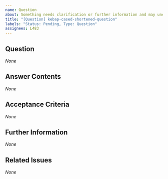 ```yaml
---
name: Question
about: Something needs clarification or further information and may uncover problems
title: "[Question] kebap-cased-shortened-question"
labels: "Status: Pending, Type: Question"
assignees: L483
---
```


<!--
How to use this template:
Keep ALL of the text encapsulated in comments, even though it will not be rendered.
ONLY add text in the places that are filled with *None* default and replace *None* with your text.
-->

## Question
<!--
Write your question in full length as detailed as possible. Describe the object of confusion as specifical as possible. Also, describe possible subquestions or follow-up questions.
What confuses me? Can the question be split/structured into multiple, separately answerable subquestions? Do I have follow-up questions?
-->
*None*

## Answer Contents
<!--
Describe the information that the answer should provide as detailed as possible.
What information should the answer include to be satisfactory?
-->
*None*

## Acceptance Criteria
<!--
Specify the acceptance criteria as a task list that contains one or more entries, for example, by splitting the question into different, separately answerable parts.
e.g.:
  - [ ] Do this
  - [ ] Do that
  ...
-->
*None*

## Further Information
<!--
Add additional helpful, issue-related information, such as, links, screenshots, sketches, considerations, thoughts, etc.
-->
*None*

## Related Issues
<!--
Add a bullet point list of other related issues, in case there are any. In particular, the issue(s) (if you can narrow it/them down) that caused your confusion would be helpful.
e.g.:
  - #42
  - #73
  ...
-->
*None*

<!--
Information for contributors about label usage:
        
  - select any number of fitting labels that have a `Flag: ` prefix
  - select any number of fitting labels that have a `For: ` prefix
  - select EXACTLY ONE label that has a `Priority: ` prefix
  - select EXACTLY ONE label that has a `Scope: ` prefix
  - NEVER tamper with the initial `Status: Pending` label when creating an issue
  - NEVER add, remove, or change any associations (or the lack thereof) between an issue and label that has a `Type: ` prefix
        
Look at the label descriptions to grasp their proper usage and pick the most fitting.
If more than one `Type: ` label fits the issue, it is a good indicator that the issue mixes concerns.
You should then split this issue into multiple issues so that each new issue falls EXACTLY INTO ONE category.
-->
